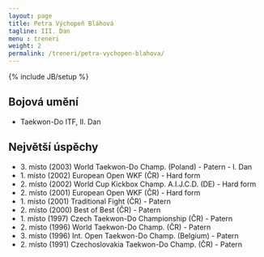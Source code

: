 ```yaml
---
layout: page
title: Petra Výchopeň Bláhová
tagline: III. Dan
menu : treneri
weight: 2
permalink: /treneri/petra-vychopen-blahova/
---
```

{% include JB/setup %}

## Bojová umění

- Taekwon-Do ITF, II. Dan

## Největší úspěchy

- 3\. místo (2003) World Taekwon-Do Champ. (Poland) - Patern - I. Dan
- 1\. místo (2002) European Open WKF (ČR) - Hard form
- 2\. místo (2002) World Cup Kickbox Champ. A.I.J.C.D. (DE) - Hard form
- 2\. místo (2001) European Open WKF (ČR) - Hard form
- 1\. místo (2001) Traditional Fight (ČR) - Patern
- 2\. místo (2000) Best of Best (ČR) - Patern
- 1\. místo (1997) Czech Taekwon-Do Championship (ČR) - Patern
- 2\. místo (1996) World Taekwon-Do Champ. (ČR) - Patern
- 3\. místo (1996) Int. Open Taekwon-Do Champ. (Belgium) - Patern
- 2\. místo (1991) Czechoslovakia Taekwon-Do Champ. (ČR) - Patern
